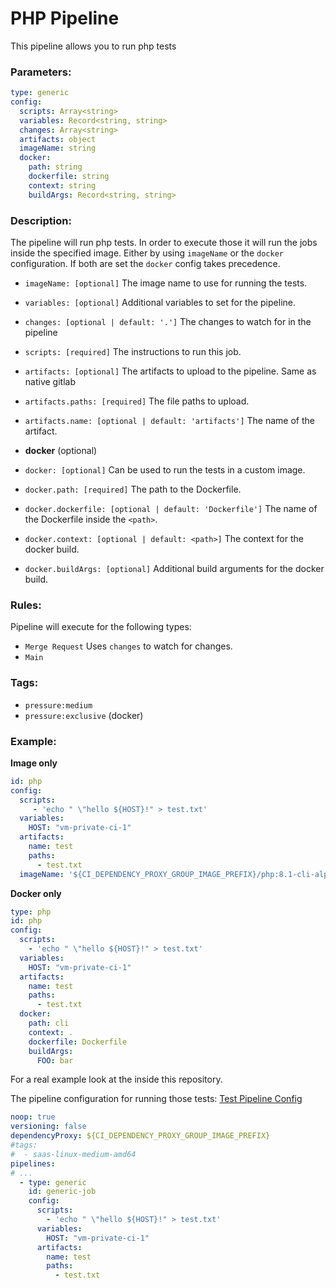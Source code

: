 # PHP Pipeline
This pipeline allows you to run php tests

### Parameters:
```yaml
type: generic
config:
  scripts: Array<string>
  variables: Record<string, string>
  changes: Array<string>
  artifacts: object
  imageName: string
  docker:
    path: string
    dockerfile: string
    context: string
    buildArgs: Record<string, string>
```

### Description:
The pipeline will run php tests. In order to execute those it will run the jobs inside the specified image. 
Either by using `imageName` or the `docker` configuration. If both are set the `docker` config takes precedence.
* `imageName: [optional]` The image name to use for running the tests.

* `variables: [optional]` Additional variables to set for the pipeline.
* `changes: [optional | default: '.']` The changes to watch for in the pipeline
* `scripts: [required]` The instructions to run this job.

* `artifacts: [optional]` The artifacts to upload to the pipeline. Same as native gitlab
* `artifacts.paths: [required]` The file paths to upload.
* `artifacts.name: [optional | default: 'artifacts']` The name of the artifact.

 
* **docker** (optional)
* `docker: [optional]` Can be used to run the tests in a custom image.
* `docker.path: [required]` The path to the Dockerfile.
* `docker.dockerfile: [optional | default: 'Dockerfile']` The name of the Dockerfile inside the `<path>`.
* `docker.context: [optional | default: <path>]` The context for the docker build.
* `docker.buildArgs: [optional]` Additional build arguments for the docker build.

### Rules:
Pipeline will execute for the following types:
* `Merge Request` Uses `changes` to watch for changes.
* `Main`

### Tags:
* `pressure:medium`
* `pressure:exclusive` (docker)

### Example:
**Image only**
```yaml
id: php
config:
  scripts:
     - 'echo " \"hello ${HOST}!" > test.txt'
  variables:
    HOST: "vm-private-ci-1"
  artifacts:
    name: test
    paths:
      - test.txt
  imageName: '${CI_DEPENDENCY_PROXY_GROUP_IMAGE_PREFIX}/php:8.1-cli-alpine3.15'
```
**Docker only**
```yaml
type: php
id: php
config:
  scripts:
    - 'echo " \"hello ${HOST}!" > test.txt'
  variables:
    HOST: "vm-private-ci-1"
  artifacts:
    name: test
    paths:
      - test.txt
  docker:
    path: cli
    context: .
    dockerfile: Dockerfile
    buildArgs:
      FOO: bar
```

For a real example look at the inside this repository.

The pipeline configuration for running those tests: [Test Pipeline Config](../../cli/test.kapigen.yaml)
```yaml
noop: true
versioning: false
dependencyProxy: ${CI_DEPENDENCY_PROXY_GROUP_IMAGE_PREFIX}
#tags:
#  - saas-linux-medium-amd64
pipelines:
# ...
  - type: generic
    id: generic-job
    config:
      scripts:
        - 'echo " \"hello ${HOST}!" > test.txt'
      variables:
        HOST: "vm-private-ci-1"
      artifacts:
        name: test
        paths:
          - test.txt
```
